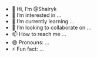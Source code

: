 - 👋 Hi, I’m @Shairyk
- 👀 I’m interested in ...
- 🌱 I’m currently learning ...
- 💞️ I’m looking to collaborate on ...
- 📫 How to reach me ...
- 😄 Pronouns: ...
- ⚡ Fun fact: ...

<!---
Shairyk/Shairyk is a ✨ special ✨ repository because its `README.md` (this file) appears on your GitHub profile.
You can click the Preview link to take a look at your changes.
--->
